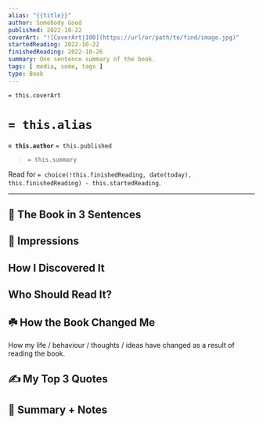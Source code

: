```yaml
---
alias: "{{title}}"
author: Somebody Good
published: 2022-10-22
coverArt: "![CoverArt|100](https://url/or/path/to/find/image.jpg)"
startedReading: 2022-10-22
finishedReading: 2022-10-26
summary: One sentence summary of the book.
tags: [ media, some, tags ]
type: Book
---
```

`= this.coverArt`
# `= this.alias`
**`= this.author`** `= this.published`
>`= this.summary`

Read for `= choice(!this.finishedReading, date(today), this.finishedReading) - this.startedReading`.

---
## 🚀 The Book in 3 Sentences

## 🎨 Impressions

## How I Discovered It

## Who Should Read It?

## ☘️ How the Book Changed Me

How my life / behaviour / thoughts / ideas have changed as a result of reading the book.

## ✍️ My Top 3 Quotes

## 📒 Summary + Notes